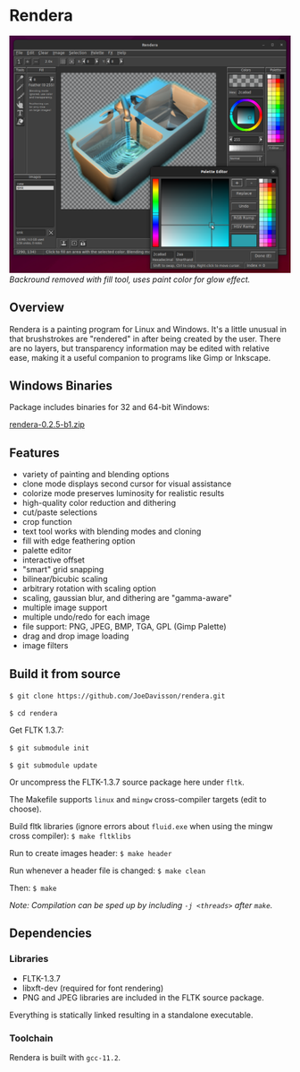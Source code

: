 Rendera
=======

![Screenshot](https://raw.githubusercontent.com/JoeDavisson/rendera/master/screenshots/screenshot.png)
*Backround removed with fill tool, uses paint color for glow effect.*

## Overview
Rendera is a painting program for Linux and Windows. It's a little unusual in that brushstrokes are "rendered" in after being created by the user. There are no layers, but transparency information may be edited with relative ease, making it a useful companion to programs like Gimp or Inkscape.

## Windows Binaries
Package includes binaries for 32 and 64-bit Windows:

[rendera-0.2.5-b1.zip](https://github.com/JoeDavisson/rendera/releases/download/v0.2.5/rendera-0.2.5-b1.zip)

## Features
 * variety of painting and blending options
 * clone mode displays second cursor for visual assistance
 * colorize mode preserves luminosity for realistic results
 * high-quality color reduction and dithering
 * cut/paste selections
 * crop function
 * text tool works with blending modes and cloning
 * fill with edge feathering option
 * palette editor
 * interactive offset
 * "smart" grid snapping
 * bilinear/bicubic scaling
 * arbitrary rotation with scaling option
 * scaling, gaussian blur, and dithering are "gamma-aware"
 * multiple image support
 * multiple undo/redo for each image
 * file support: PNG, JPEG, BMP, TGA, GPL (Gimp Palette)
 * drag and drop image loading
 * image filters

## Build it from source
```$ git clone https://github.com/JoeDavisson/rendera.git```

```$ cd rendera```

Get FLTK 1.3.7:

```$ git submodule init```

```$ git submodule update```

Or uncompress the FLTK-1.3.7 source package here under `fltk`.

The Makefile supports ```linux``` and ```mingw``` cross-compiler targets (edit to choose).

Build fltk libraries (ignore errors about ```fluid.exe``` when using the mingw cross compiler):
```$ make fltklibs```

Run to create images header:
```$ make header```

Run whenever a header file is changed:
```$ make clean```

Then:
```$ make```

*Note: Compilation can be sped up by including ```-j <threads>``` after ```make```.*

## Dependencies

### Libraries
 * FLTK-1.3.7
 * libxft-dev (required for font rendering)
 * PNG and JPEG libraries are included in the FLTK source package.

Everything is statically linked resulting in a standalone executable.

### Toolchain
Rendera is built with ```gcc-11.2```.

